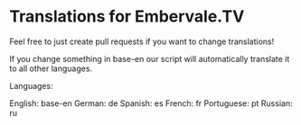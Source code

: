 # Translations for Embervale.TV

Feel free to just create pull requests if you want to change translations!

If you change something in base-en our script will automatically translate it to all other languages. 

Languages:

English: base-en
German: de
Spanish: es
French: fr
Portuguese: pt
Russian: ru
